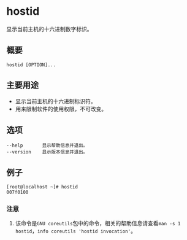 # hostid

显示当前主机的十六进制数字标识。

## 概要

```text
hostid [OPTION]...
```

## 主要用途

* 显示当前主机的十六进制标识符。
* 用来限制软件的使用权限，不可改变。

## 选项

```text
--help       显示帮助信息并退出。
--version    显示版本信息并退出。
```

## 例子

```text
[root@localhost ~]# hostid
007f0100
```

### 注意

1. 该命令是`GNU coreutils`包中的命令，相关的帮助信息请查看`man -s 1 hostid`，`info coreutils 'hostid invocation'`。

